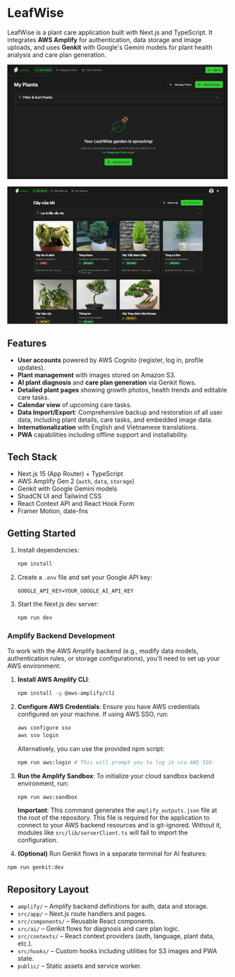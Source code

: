 # LeafWise

LeafWise is a plant care application built with Next.js and TypeScript. It integrates **AWS Amplify** for authentication, data storage and image uploads, and uses **Genkit** with Google's Gemini models for plant health analysis and care plan generation.

![Screenshot](/public/screenshot-1.png)

![Screenshot](/public/screenshot-3.png)

## Features

- **User accounts** powered by AWS Cognito (register, log in, profile updates).
- **Plant management** with images stored on Amazon S3.
- **AI plant diagnosis** and **care plan generation** via Genkit flows.
- **Detailed plant pages** showing growth photos, health trends and editable care tasks.
- **Calendar view** of upcoming care tasks.
- **Data Import/Export**: Comprehensive backup and restoration of all user data, including plant details, care tasks, and embedded image data.
- **Internationalization** with English and Vietnamese translations.
- **PWA** capabilities including offline support and installability.

## Tech Stack

- Next.js 15 (App Router) + TypeScript
- AWS Amplify Gen 2 (`auth`, `data`, `storage`)
- Genkit with Google Gemini models
- ShadCN UI and Tailwind CSS
- React Context API and React Hook Form
- Framer Motion, date-fns

## Getting Started

1. Install dependencies:
   ```bash
   npm install
   ```
2. Create a `.env` file and set your Google API key:
   ```env
   GOOGLE_API_KEY=YOUR_GOOGLE_AI_API_KEY
   ```
3. Start the Next.js dev server:
   ```bash
   npm run dev
   ```

### Amplify Backend Development

To work with the AWS Amplify backend (e.g., modify data models, authentication rules, or storage configurations), you'll need to set up your AWS environment:

1.  **Install AWS Amplify CLI**:
    ```bash
    npm install -g @aws-amplify/cli
    ```
2.  **Configure AWS Credentials**: Ensure you have AWS credentials configured on your machine. If using AWS SSO, run:
    ```bash
    aws configure sso
    aws sso login
    ```
    Alternatively, you can use the provided npm script:
    ```bash
    npm run aws:login # This will prompt you to log in via AWS SSO.
    ```
3.  **Run the Amplify Sandbox**: To initialize your cloud sandbox backend environment, run:
    ```bash
    npm run aws:sandbox
    ```
    **Important**: This command generates the `amplify_outputs.json` file at the root of the repository. This file is required for the application to connect to your AWS backend resources and is git-ignored. Without it, modules like `src/lib/serverClient.ts` will fail to import the configuration.

4.  **(Optional)** Run Genkit flows in a separate terminal for AI features:
   ```bash
   npm run genkit:dev
   ```


## Repository Layout

- `amplify/` – Amplify backend definitions for auth, data and storage.
- `src/app/` – Next.js route handlers and pages.
- `src/components/` – Reusable React components.
- `src/ai/` – Genkit flows for diagnosis and care plan logic.
- `src/contexts/` – React context providers (auth, language, plant data, etc.).
- `src/hooks/` – Custom hooks including utilities for S3 images and PWA state.
- `public/` – Static assets and service worker.
